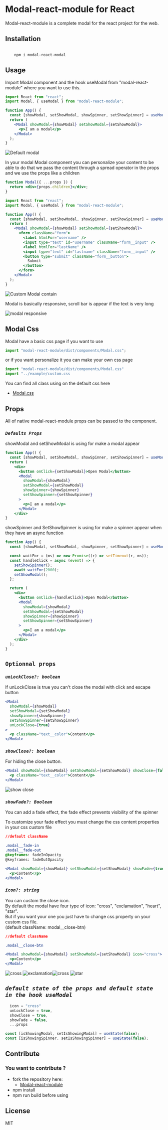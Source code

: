 # Modal-react-module for React

Modal-react-module is a complete modal for the react project for the web.

## Installation

```

    npm i modal-react-modal

```

## Usage

Import Modal component and the hook useModal from "modal-react-module" where you want to use this.

```jsx
import React from "react";
import Modal, { useModal } from "modal-react-module";

function App() {
  const [showModal, setShowModal, showSpinner, setShowSpinner] = useModal();
  return (
    <Modal showModal={showModal} setShowModal={setShowModal}>
      <p>I am a modal</p>
    </Modal>
  );
}
```

![Default modal](./src/lib/assets/default-modal.png)

In your modal Modal component you can personalize your content to be able to do that we pass the content through a spread operator in the props and we use the props like a children

```jsx
function Modal({ ...props }) {
  return <div>{props.children}</div>;
}
```

```jsx
import React from "react";
import Modal, { useModal } from "modal-react-module";

function App() {
  const [showModal, setShowModal, showSpinner, setShowSpinner] = useModal();
  return (
    <Modal showModal={showModal} setShowModal={setShowModal}>
      <form className="form">
        <label htmlFor="username" />
        <input type="text" id="username" className="form__input" />
        <label htmlFor="lastName" />
        <input type="text" id="lastname" className="form__input" />
        <button type="submit" className="form__button">
          Submit
        </button>
      </form>
    </Modal>
  );
}
```

![Custom Modal contain](./src/lib/assets/modal-custom-contain.png)

Modal is basically responsive, scroll bar is appear if the text is very long

![modal responsive](./src/lib/assets/modal-responsive.png)

## Modal Css

Modal have a basic css page if you want to use

```jsx
import "modal-react-module/dist/components/Modal.css";
```

or if you want personalize it you can make your own css page

```jsx
import "modal-react-module/dist/components/Modal.css"
import "../example/custom.css
```

You can find all class using on the default css here

- [Modal.css](https://github.com/Yagini/LionelCorre-P14-Modal-react-module/blob/main/src/lib/components/Modal.css)

## Props

All of native modal-react-module props can be passed to the component.

### _`Defaults Props`_

showModal and setShowModal is using for make a modal appear

```jsx
function App() {
  const [showModal, setShowModal, showSpinner, setShowSpinner] = useModal();
  return (
    <div>
      <button onClick={setShowModal}>Open Modal</button>
      <Modal
        showModal={showModal}
        setShowModal={setShowModal}
        showSpinner={showSpinner}
        setShowSpinner={setShowSpinner}
      >
        <p>I am a modal</p>
      </Modal>
    </div>
}
```

showSpinner and SetShowSpinner is using for make a spinner appear when they have an async function

```jsx
function App() {
  const [showModal, setShowModal, showSpinner, setShowSpinner] = useModal();

  const waitFor = (ms) => new Promise((r) => setTimeout(r, ms));
  const handleClick = async (event) => {
    setShowSpinner();
    await waitFor(2000);
    setShowModal();
  };

  return (
    <div>
      <button onClick={handleClick}>Open Modal</button>
      <Modal
        showModal={showModal}
        setShowModal={setShowModal}
        showSpinner={showSpinner}
        setShowSpinner={setShowSpinner}
      >
        <p>I am a modal</p>
      </Modal>
    </div>
  );
}
```

## `Optionnal props`

### _`unLockClose?: boolean`_

If unLockClose is true you can't close the modal with click and escape button

```jsx
<Modal
  showModal={showModal}
  setShowModal={setShowModal}
  showSpinner={showSpinner}
  setShowSpinner={setShowSpinner}
  unLockClose={true}
>
  <p className="text__color">Content</p>
</Modal>
```

### _`showClose?: boolean`_

For hiding the close button.

```jsx
<Modal showModal={showModal} setShowModal={setShowModal} showClose={false}>
  <p className="text__color">Content</p>
</Modal>
```

![show close](./src/lib/assets/showclose.png)

### _`showFade?: Boolean`_

You can add a fade effect, the fade effect prevents visibility of the spinner

To customize your fade effect you must change the css content properties in your css custom file

```css
//default className

.modal__fade-in 
.modal__fade-out
@keyframes: fadeInOpacity
@keyframes: fadeOutOpacity
```
```jsx
<Modal showModal={showModal} setShowModal={setShowModal} showFade={true}>
  <p>Content</p>
</Modal>
```

### _`icon?: string`_

You can custom the close icon. </br>
By default the modal have four type of icon: "cross", "exclamation", "heart", "star".</br> 
But if you want your one you just have to change css property on your custom css file. </br> (default className: modal__close-btn)

```css
//default className

.modal__close-btn
```

```jsx
<Modal showModal={showModal} setShowModal={setShowModal} icon="cross">
  <p>Content</p>
</Modal>
```
![cross](./src/lib/assets/cross.png) ![exclamation](./src/lib/assets/exclamation.png)![cross](./src/lib/assets/heart.png) ![star](./src/lib/assets/star.png)

## _`default state of the props and default state in the hook useModal`_

```jsx
  icon = "cross"
  unLockClose = true,
  showClose = true,
  showFade = false,
  ...props
```

```jsx
const [isShowingModal, setIsShowingModal] = useState(false);
const [isShowingSpinner, setIsShowingSpinner] = useState(false);
```

## Contribute

### You want to contribute ?

- fork the repository here:
  - [Modal-react-module](https://github.com/Yagini/LionelCorre-P14-Modal-react-module)
- npm install
- npm run build before using

## License

MIT
